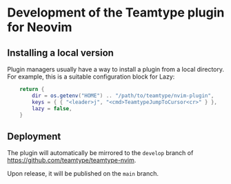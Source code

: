 <!--
SPDX-FileCopyrightText: 2025 blinry <mail@blinry.org>
SPDX-FileCopyrightText: 2025 zormit <nt4u@kpvn.de>

SPDX-License-Identifier: CC-BY-SA-4.0
-->

# Development of the Teamtype plugin for Neovim

## Installing a local version

Plugin managers usually have a way to install a plugin from a local directory.
For example, this is a suitable configuration block for Lazy:

```lua
    return {
        dir = os.getenv("HOME") .. "/path/to/teamtype/nvim-plugin",
        keys = { { "<leader>j", "<cmd>TeamtypeJumpToCursor<cr>" } },
        lazy = false,
    }
```

## Deployment

The plugin will automatically be mirrored to the `develop` branch of https://github.com/teamtype/teamtype-nvim.

Upon release, it will be published on the `main` branch.
